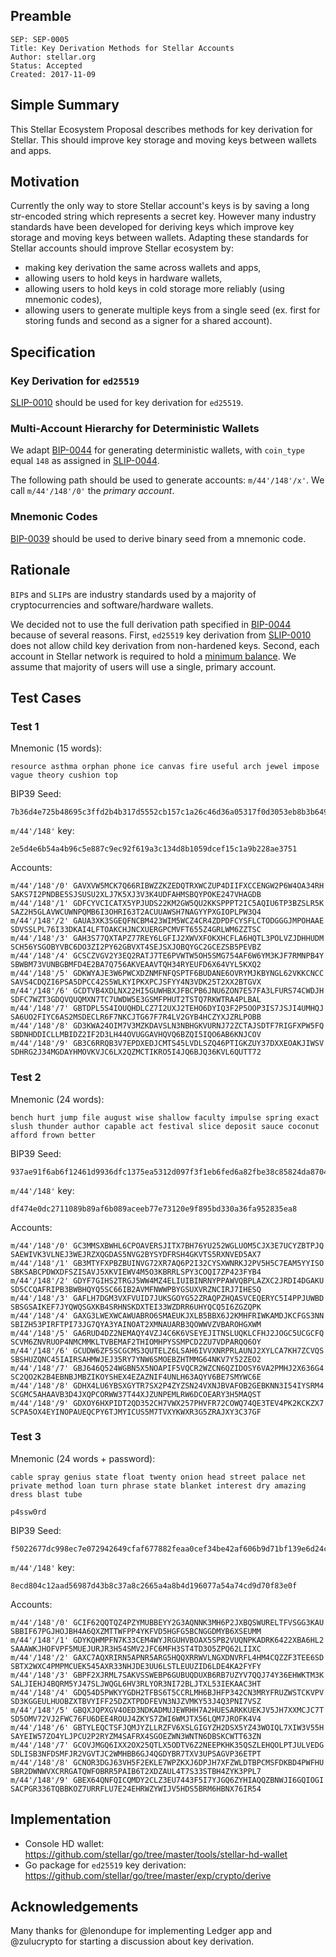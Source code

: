 ## Preamble

```
SEP: SEP-0005
Title: Key Derivation Methods for Stellar Accounts
Author: stellar.org
Status: Accepted
Created: 2017-11-09
```

## Simple Summary
This Stellar Ecosystem Proposal describes methods for key derivation for Stellar. This should improve key storage and moving keys between wallets and apps.

## Motivation
Currently the only way to store Stellar account's keys is by saving a long str-encoded string which represents a secret key. However many industry standards have been developed for deriving keys which improve key storage and moving keys between wallets. Adapting these standards for Stellar accounts should improve Stellar ecosystem by:
* making key derivation the same across wallets and apps,
* allowing users to hold keys in hardware wallets,
* allowing users to hold keys in cold storage more reliably (using mnemonic codes),
* allowing users to generate multiple keys from a single seed (ex. first for storing funds and second as a signer for a shared account).

## Specification

### Key Derivation for `ed25519`

[SLIP-0010](https://github.com/satoshilabs/slips/blob/master/slip-0010.md) should be used for key derivation for `ed25519`.

### Multi-Account Hierarchy for Deterministic Wallets

We adapt [BIP-0044](https://github.com/bitcoin/bips/blob/master/bip-0044.mediawiki) for generating deterministic wallets, with `coin_type` equal `148` as assigned in [SLIP-0044](https://github.com/satoshilabs/slips/blob/master/slip-0044.md).

The following path should be used to generate accounts: `m/44'/148'/x'`. We call `m/44'/148'/0'` the _primary account_.

### Mnemonic Codes

[BIP-0039](https://github.com/bitcoin/bips/blob/master/bip-0039.mediawiki) should be used to derive binary seed from a mnemonic code.

## Rationale
`BIP`s and `SLIP`s are industry standards used by a majority of cryptocurrencies and software/hardware wallets.

We decided not to use the full derivation path specified in [BIP-0044](https://github.com/bitcoin/bips/blob/master/bip-0044.mediawiki) because of several reasons. First, `ed25519` key derivation from [SLIP-0010](https://github.com/satoshilabs/slips/blob/master/slip-0010.md) does not allow child key derivation from non-hardened keys. Second, each account in Stellar network is required to hold a [minimum balance](https://www.stellar.org/developers/guides/concepts/fees.html). We assume that majority of users will use a single, primary account.

## Test Cases

### Test 1

Mnemonic (15 words):
```
resource asthma orphan phone ice canvas fire useful arch jewel impose vague theory cushion top
```
BIP39 Seed:
```
7b36d4e725b48695c3ffd2b4b317d5552cb157c1a26c46d36a05317f0d3053eb8b3b6496ba39ebd9312d10e3f9937b47a6790541e7c577da027a564862e92811
```
`m/44'/148'` key:
```
2e5d4e6b54a4b96c5e887c9ec92f619a3c134d8b1059dcef15c1a9b228ae3751
```
Accounts:
```
m/44'/148'/0' GAVXVW5MCK7Q66RIBWZZKZEDQTRXWCZUP4DIIFXCCENGW2P6W4OA34RH SAKS7I2PNDBE5SJSUSU2XLJ7K5XJ3V3K4UDFAHMSBQYPOKE247VHAGDB
m/44'/148'/1' GDFCYVCICATX5YPJUDS22KM2GW5QU2KKSPPPT2IC5AQIU6TP3BZSLR5K SAZ2H5GLAVWCUWNPQMB6I3OHRI63T2ACUUAWSH7NAGYYPXGIOPLPW3Q4
m/44'/148'/2' GAUA3XK3SGEQFNCBM423WIM5WCZ4CR4ZDPDFCYSFLCTODGGGJMPOHAAE SDVSSLPL76I33DKAI4LFTOAKCHJNCXUERGPCMVFT655Z4GRLWM6ZZTSC
m/44'/148'/3' GAH3S77QXTAPZ77REY6LGFIJ2XWVXFOKXHCFLA6HQTL3POLVZJDHHUDM SCH56YSGOBYVBC6DO3ZI2PY62GBVXT4SEJSXJOBQYGC2GCEZSB5PEVBZ
m/44'/148'/4' GCSCZVGV2Y3EQ2RATJ7TE6PVWTW5OH5SMG754AF6W6YM3KJF7RMNPB4Y SBWBM73VUNBGBMFD4E2BA7Q756AKVEAAVTQH34RYEUFD6X64VYL5KXQ2
m/44'/148'/5' GDKWYAJE3W6PWCXDZNMFNFQSPTF6BUDANE6OVRYMJKBYNGL62VKKCNCC SAVS4CDQZI6PSA5DPCC42S5WLKYIPKXPCJSFYY4N3VDK25T2XX2BTGVX
m/44'/148'/6' GCDTVB4XDLNX22HI5GUWHBXJFBCPB6JNU6ZON7E57FA3LFURS74CWDJH SDFC7WZT3GDQVQUQMXN7TC7UWDW5E3GSMFPHUT2TSTQ7RKWTRA4PLBAL
m/44'/148'/7' GBTDPL5S4IOUQHDLCZ7I2UXJ2TEHO6DYIQ3F2P5OOP3IS7JSJI4UMHQJ SA6UO2FIYC6AS2MSDECLR6F7NKCJTG67F7R4LV2GYB4HCZYXJZRLPOBB
m/44'/148'/8' GD3KWA24OIM7V3MZKDAVSLN3NBHGKVURNJ72ZCTAJSDTF7RIGFXPW5FQ SBDNHDDICLLMBIDZ2IF2D3LH44OVUGGAVHQVQ6BZQI5IQO6AB6KNJCOV
m/44'/148'/9' GB3C6RRQB3V7EPDXEDJCMTS45LVDLSZQ46PTIGKZUY37DXXEOAKJIWSV SDHRG2J34MGDAYHMOVKVJC6LX2QZMCTIKRO5I4JQ6BJQ36KVL6QUTT72
```

### Test 2

Mnemonic (24 words):
```
bench hurt jump file august wise shallow faculty impulse spring exact slush thunder author capable act festival slice deposit sauce coconut afford frown better
```
BIP39 Seed:
```
937ae91f6ab6f12461d9936dfc1375ea5312d097f3f1eb6fed6a82fbe38c85824da8704389831482db0433e5f6c6c9700ff1946aa75ad8cc2654d6e40f567866
```
`m/44'/148'` key:
```
df474e0dc2711089b89af6b089aceeb77e73120e9f895bd330a36fa952835ea8
```
Accounts:
```
m/44'/148'/0' GC3MMSXBWHL6CPOAVERSJITX7BH76YU252WGLUOM5CJX3E7UCYZBTPJQ SAEWIVK3VLNEJ3WEJRZXQGDAS5NVG2BYSYDFRSH4GKVTS5RXNVED5AX7
m/44'/148'/1' GB3MTYFXPBZBUINVG72XR7AQ6P2I32CYSXWNRKJ2PV5H5C7EAM5YYISO SBKSABCPDWXDFSZISAVJ5XKVIEWV4M5O3KBRRLSPY3COQI7ZP423FYB4
m/44'/148'/2' GDYF7GIHS2TRGJ5WW4MZ4ELIUIBINRNYPPAWVQBPLAZXC2JRDI4DGAKU SD5CCQAFRIPB3BWBHQYQ5SC66IB2AVMFNWWPBYGSUXVRZNCIRJ7IHESQ
m/44'/148'/3' GAFLH7DGM3VXFVUID7JUKSGOYG52ZRAQPZHQASVCEQERYC5I4PPJUWBD SBSGSAIKEF7JYQWQSGXKB4SRHNSKDXTEI33WZDRR6UHYQCQ5I6ZGZQPK
m/44'/148'/4' GAXG3LWEXWCAWUABRO6SMAEUKJXLB5BBX6J2KMHFRIWKAMDJKCFGS3NN SBIZH53PIRFTPI73JG7QYA3YAINOAT2XMNAUARB3QOWWVZVBAROHGXWM
m/44'/148'/5' GA6RUD4DZ2NEMAQY4VZJ4C6K6VSEYEJITNSLUQKLCFHJ2JOGC5UCGCFQ SCVM6ZNVRUOP4NMCMMKLTVBEMAF2THIOMHPYSSMPCD2ZU7VDPARQQ6OY
m/44'/148'/6' GCUDW6ZF5SCGCMS3QUTELZ6LSAH6IVVXNRPRLAUNJ2XYLCA7KH7ZCVQS SBSHUZQNC45IAIRSAHMWJEJ35RY7YNW6SMOEBZHTMMG64NKV7Y52ZEO2
m/44'/148'/7' GBJ646Q524WGBN5X5NOAPIF5VQCR2WZCN6QZIDOSY6VA2PMHJ2X636G4 SC2QO2K2B4EBNBJMBZIKOYSHEX4EZAZNIF4UNLH63AQYV6BE7SMYWC6E
m/44'/148'/8' GDHX4LU6YBSXGYTR7SX2P4ZYZSN24VXNJBVAFOB2GEBKNN3I54IYSRM4 SCGMC5AHAAVB3D4JXQPCORWW37T44XJZUNPEMLRW6DCOEARY3H5MAQST
m/44'/148'/9' GDXOY6HXPIDT2QD352CH7VWX257PHVFR72COWQ74QE3TEV4PK2KCKZX7 SCPA5OX4EYINOPAUEQCPY6TJMYICUS5M7TVXYKWXR3G5ZRAJXY3C37GF
```

### Test 3

Mnemonic (24 words + password):
```
cable spray genius state float twenty onion head street palace net private method loan turn phrase state blanket interest dry amazing dress blast tube

p4ssw0rd
```
BIP39 Seed:
```
f5022677dc998ec7e072942649cfaf677882feaa0cef34be42af606b9d71bf139e6d24c6ccf06b3875a302ead9cf0756f4304e77e8252b6b69b7acf400ccbf1f
```
`m/44'/148'` key:
```
8ecd804c12aad56987d43b8c37a8c2665a4a8b4d196077a54a74cd9d70f83e0f
```
Accounts:
```
m/44'/148'/0' GCIF62QQTQZ4PZYMUBBEYY2G3AQNNK3MH6P2JXBQSWURELTFVSGG3KAU SBBIF67PGJHOJBH4A6QXZMTTWFPP4YKFVD5HGFG5BCNGGDMYB6XSEUMM
m/44'/148'/1' GDYKQHMPFN7K33CEM4WYJRGUHVBOAX5SPB2VUQNPKADRK6422XBA6HL2 SAAAWKJHOFVPF5MUEJURJR3H54SMV2JFC6MFH3ST4TD3O5ZPQ62LIIXC
m/44'/148'/2' GAXC7AQXRIRN5APNR5ARG5HQQXRRWVLNGXDNVRFL4HM4CQZZF3TEE6SD SBTX2WXC4PMPMCUEK545AXR33NHJDE3UU6LSTLEUUZID6LDE4KA2FYFY
m/44'/148'/3' GBPF2XJRML7SAKVSSWEBP6GUBUQDUXB6RB7UZYV7QQJ74Y36EHWKTM3K SALJIEHJ4BQRM5YJ47SLJWQGL6HV3RLYOR3NI72BLJTXL53IEKAAC3HT
m/44'/148'/4' GDQ54D5PWKYYGDH2TFBS6T5CCRLMH6BJHFP342CN3MRYFRUZWSTCKVPV SD3KGGEULHUOBZXTBVYIFF25DZXTPDDFEVN3NJZVMKY53J4Q3PNI7VSZ
m/44'/148'/5' GBQXJQPXGV4OED3NDKADMUJEWRHH7A2HUESARKKUEKJV5JH7XXMCJC7T SD5OMV72VJ2FWC76FU6DEE4ROUJ4ZKYS7ZWI6WMJTX56LQM7JROFK4V4
m/44'/148'/6' GBTYLEQCTSFJQMJYZLLRZFV6XSLGIGYZH2DSX5YZ43WOIQL7XIW3V55H SAYEIW57ZO4YLJPCU2P2RYZM4SAFRX4SGOEZWN3WNTN6DBSKCWTT63ZN
m/44'/148'/7' GCOVJMGQ6IXX2OX25QTLX5ODTV6Z2NEEPKHK35QSZLEHQOLPTJULVEDG SDLISB3NFDSMFJR2VGVTJC2WMHBB6GJ4QGDYBR7TXV3UPSAGVP36ETPT
m/44'/148'/8' GCNOR3DGJ63VH5F2EKLE7WPZKXJ6DPJH7XFZWLDTBPCMSFDKBD4PWFHU SBR2DWNWVXCRRGATQWFOBRR5PAIB6T2XDZAUL4T7S33STBH4ZYK3PPL7
m/44'/148'/9' GBEX64QNFQICQMDY2CLZ3EU7443F5I7YJGQ6ZYHIAQQZBNWJI6GQIOGI SACPGR336TQBBKOZ7URRFLU7E24EHRWZYWIJV5HDS5BRM6HBNX76IR54
```

## Implementation
* Console HD wallet: https://github.com/stellar/go/tree/master/tools/stellar-hd-wallet
* Go package for `ed25519` key derivation: https://github.com/stellar/go/tree/master/exp/crypto/derive

## Acknowledgements
Many thanks for @lenondupe for implementing Ledger app and @zulucrypto for starting a discussion about key derivation.
